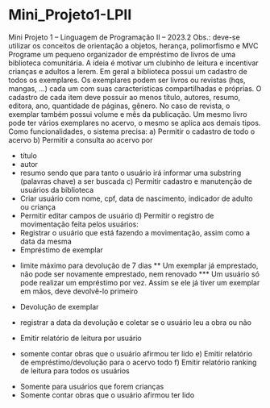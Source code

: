 # Mini_Projeto1-LPII

Mini Projeto 1 – Linguagem de Programação II – 2023.2
Obs.: deve-se utilizar os conceitos de orientação a objetos, herança,
polimorfismo e MVC
Programe um pequeno organizador de empréstimo de livros de uma biblioteca 
comunitária. A ideia é motivar um clubinho de leitura e incentivar crianças e 
adultos a lerem.
Em geral a biblioteca possui um cadastro de todos os exemplares. Os 
exemplares podem ser livros ou revistas (hqs, mangas, ...) cada um com suas 
características compartilhadas e próprias. 
O cadastro de cada item deve possuir ao menos título, autores, resumo, editora, 
ano, quantidade de páginas, gênero. No caso de revista, o exemplar também 
possui volume e mês da publicação.
Um mesmo livro pode ter vários exemplares no acervo, o mesmo se aplica aos 
demais tipos. 
Como funcionalidades, o sistema precisa:
a) Permitir o cadastro de todo o acervo
b) Permitir a consulta ao acervo por
 - título
 - autor
 - resumo
 sendo que para tanto o usuário irá informar uma substring (palavras chave) a 
ser buscada
c) Permitir cadastro e manutenção de usuários da biblioteca
 - Criar usuário com nome, cpf, data de nascimento, indicador de adulto ou 
criança
 - Permitir editar campos de usuário
d) Permitir o registro de movimentação feita pelos usuários:
 - Registrar o usuário que está fazendo a movimentação, assim como a data da 
mesma
 - Empréstimo de exemplar 
 * limite máximo para devolução de 7 dias
 ** Um exemplar já emprestado, não pode ser novamente emprestado, nem 
renovado
 *** Um usuário só pode realizar um empréstimo por vez. Assim se ele já tiver 
um exemplar em mãos, deve devolvê-lo primeiro
 - Devolução de exemplar 
 * registrar a data da devolução e coletar se o usuário leu a obra ou não
 - Emitir relatório de leitura por usuário
 * somente contar obras que o usuário afirmou ter lido
e) Emitir relatório de empréstimo/devolução para o acervo todo
f) Emitir relatório ranking de leitura para todos os usuários
 - Somente para usuários que forem crianças
 - Somente contar obras que o usuário afirmou ter lido
